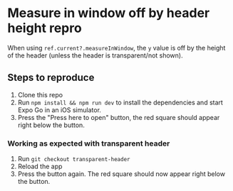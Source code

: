 # Measure in window off by header height repro

When using `ref.current?.measureInWindow`, the `y` value is off by the height of the header (unless the header is transparent/not shown).

## Steps to reproduce

1. Clone this repo
2. Run `npm install && npm run dev` to install the dependencies and start Expo Go in an iOS simulator.
3. Press the "Press here to open" button, the red square should appear right below the button.

### Working as expected with transparent header

1. Run `git checkout transparent-header`
2. Reload the app
3. Press the button again. The red square should now appear right below the button.
